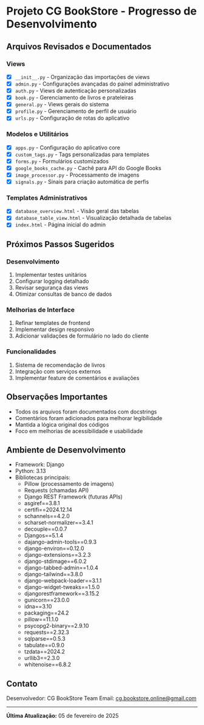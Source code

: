 # Projeto CG BookStore - Progresso de Desenvolvimento

## Arquivos Revisados e Documentados

### Views
- [x] `__init__.py` - Organização das importações de views
- [x] `admin.py` - Configurações avançadas do painel administrativo
- [x] `auth.py` - Views de autenticação personalizadas
- [x] `book.py` - Gerenciamento de livros e prateleiras
- [x] `general.py` - Views gerais do sistema
- [x] `profile.py` - Gerenciamento de perfil de usuário
- [x] `urls.py` - Configuração de rotas do aplicativo

### Modelos e Utilitários
- [x] `apps.py` - Configuração do aplicativo core
- [x] `custom_tags.py` - Tags personalizadas para templates
- [x] `forms.py` - Formulários customizados
- [x] `google_books_cache.py` - Cachê para API do Google Books
- [x] `image_processor.py` - Processamento de imagens
- [x] `signals.py` - Sinais para criação automática de perfis

### Templates Administrativos
- [x] `database_overview.html` - Visão geral das tabelas
- [x] `database_table_view.html` - Visualização detalhada de tabelas
- [x] `index.html` - Página inicial do admin

## Próximos Passos Sugeridos

### Desenvolvimento
1. Implementar testes unitários
2. Configurar logging detalhado
3. Revisar segurança das views
4. Otimizar consultas de banco de dados

### Melhorias de Interface
1. Refinar templates de frontend
2. Implementar design responsivo
3. Adicionar validações de formulário no lado do cliente

### Funcionalidades
1. Sistema de recomendação de livros
2. Integração com serviços externos
3. Implementar feature de comentários e avaliações

## Observações Importantes
- Todos os arquivos foram documentados com docstrings
- Comentários foram adicionados para melhorar legibilidade
- Mantida a lógica original dos códigos
- Foco em melhorias de acessibilidade e usabilidade

## Ambiente de Desenvolvimento
- Framework: Django
- Python: 3.13
- Bibliotecas principais:
  * Pillow (processamento de imagens)
  * Requests (chamadas API)
  * Django REST Framework (futuras APIs)
  * asgiref==3.8.1
  * certifi==2024.12.14
  * schannels==4.2.0
  * scharset-normalizer==3.4.1
  * decouple==0.0.7
  * Djangos==5.1.4
  * dajango-admin-tools==0.9.3
  * django-environ==0.12.0
  * django-extensions==3.2.3
  * django-stdimage==6.0.2
  * django-tabbed-admin==1.0.4
  * django-tailwind==3.8.0
  * django-webpack-loader==3.1.1
  * django-widget-tweaks==1.5.0
  * djangorestframework==3.15.2
  * gunicorn==23.0.0
  * idna==3.10
  * packaging==24.2
  * pillow==11.1.0
  * psycopg2-binary==2.9.10
  * requests==2.32.3
  * sqlparse==0.5.3
  * tabulate==0.9.0
  * tzdata==2024.2
  * urllib3==2.3.0
  * whitenoise==6.8.2

## Contato
Desenvolvedor: CG BookStore Team
Email: cg.bookstore.online@gmail.com

---

**Última Atualização:** 05 de fevereiro de 2025